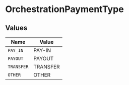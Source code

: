 # OrchestrationPaymentType


## Values

| Name       | Value      |
| ---------- | ---------- |
| `PAY_IN`   | PAY-IN     |
| `PAYOUT`   | PAYOUT     |
| `TRANSFER` | TRANSFER   |
| `OTHER`    | OTHER      |
